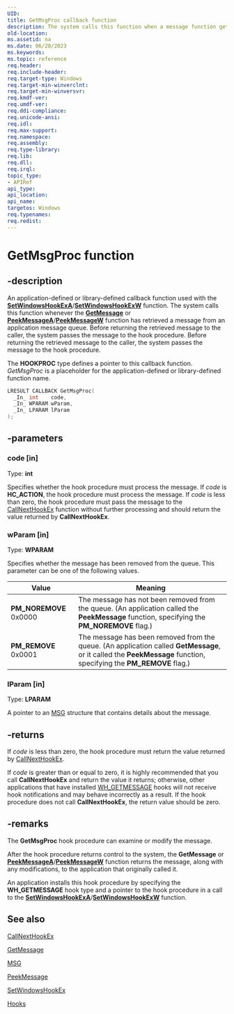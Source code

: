 ```yaml
---
UID: 
title: GetMsgProc callback function
description: The system calls this function when a message function gets a message from an application message queue.
old-location: 
ms.assetid: na
ms.date: 06/28/2023
ms.keywords: 
ms.topic: reference
req.header: 
req.include-header: 
req.target-type: Windows
req.target-min-winverclnt: 
req.target-min-winversvr: 
req.kmdf-ver: 
req.umdf-ver: 
req.ddi-compliance: 
req.unicode-ansi: 
req.idl: 
req.max-support: 
req.namespace: 
req.assembly: 
req.type-library: 
req.lib: 
req.dll: 
req.irql: 
topic_type:
- APIRef
api_type: 
api_location: 
api_name: 
targetos: Windows
req.typenames: 
req.redist: 
---
```


# GetMsgProc function

## -description

An application-defined or library-defined callback function used with the [**SetWindowsHookExA**](/windows/win32/api/winuser/nf-winuser-setwindowshookexa)/[**SetWindowsHookExW**](/windows/win32/api/winuser/nf-winuser-setwindowshookexw) function. The system calls this function whenever the [**GetMessage**](/windows/win32/api/winuser/nf-winuser-getmessage) or [**PeekMessageA**](/windows/win32/api/winuser/nf-winuser-peekmessagea)/[**PeekMessageW**](/windows/win32/api/winuser/nf-winuser-peekmessagew) function has retrieved a message from an application message queue. Before returning the retrieved message to the caller, the system passes the message to the hook procedure. Before returning the retrieved message to the caller, the system passes the message to the hook procedure.

The **HOOKPROC** type defines a pointer to this callback function. *GetMsgProc* is a placeholder for the application-defined or library-defined function name.

```cpp
LRESULT CALLBACK GetMsgProc(
  _In_ int    code,
  _In_ WPARAM wParam,
  _In_ LPARAM lParam
);
```

## -parameters

### code [in]

Type: **int**

Specifies whether the hook procedure must process the message.
If *code* is **HC_ACTION**, the hook procedure must process the message.
If *code* is less than zero, the hook procedure must pass the message to the [CallNextHookEx](/windows/desktop/api/winuser/nf-winuser-callnexthookex) function without further processing and should return the value returned by **CallNextHookEx**.

### wParam [in]

Type: **WPARAM**

Specifies whether the message has been removed from the queue.
This parameter can be one of the following values.

| Value | Meaning |
|-------|---------|
| **PM_NOREMOVE** 0x0000 | The message has not been removed from the queue. (An application called the **PeekMessage** function, specifying the **PM_NOREMOVE** flag.) |
| **PM_REMOVE** 0x0001 | The message has been removed from the queue. (An application called **GetMessage**, or it called the  **PeekMessage** function, specifying the **PM_REMOVE** flag.)|

### lParam [in]

Type: **LPARAM**

A pointer to an [MSG](/windows/desktop/api/winuser/ns-winuser-msg) structure that contains details about the message.

## -returns

If *code* is less than zero, the hook procedure must return the value returned by [CallNextHookEx](/windows/desktop/api/winuser/nf-winuser-callnexthookex).

If *code* is greater than or equal to zero, it is highly recommended that you call **CallNextHookEx** and return the value it returns; otherwise, other applications that have installed [WH_GETMESSAGE](about-hooks.md) hooks will not receive hook notifications and may behave incorrectly as a result.
If the hook procedure does not call **CallNextHookEx**, the return value should be zero.

## -remarks

The **GetMsgProc** hook procedure can examine or modify the message.

After the hook procedure returns control to the system, the **GetMessage** or [**PeekMessageA**](/windows/win32/api/winuser/nf-winuser-peekmessagea)/[**PeekMessageW**](/windows/win32/api/winuser/nf-winuser-peekmessagew) function returns the message, along with any modifications, to the application that originally called it.

An application installs this hook procedure by specifying the **WH_GETMESSAGE** hook type and a pointer to the hook procedure in a call to the [**SetWindowsHookExA**](/windows/win32/api/winuser/nf-winuser-setwindowshookexa)/[**SetWindowsHookExW**](/windows/win32/api/winuser/nf-winuser-setwindowshookexw) function.

## See also

[CallNextHookEx](/windows/desktop/api/winuser/nf-winuser-callnexthookex)

[GetMessage](/windows/desktop/api/winuser/nf-winuser-getmessage)

[MSG](/windows/desktop/api/winuser/ns-winuser-msg)

[PeekMessage](/windows/desktop/api/winuser/nf-winuser-peekmessagew)

[SetWindowsHookEx](/windows/desktop/api/winuser/nf-winuser-setwindowshookexw)

[Hooks](hooks.md)

